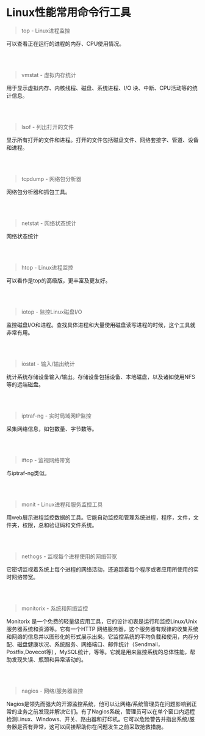 
# Linux性能常用命令行工具

> top - Linux进程监控

可以查看正在运行的进程的内存、CPU使用情况。

<br><br>
> vmstat - 虚拟内存统计

用于显示虚拟内存、内核线程、磁盘、系统进程、I/O 块、中断、CPU活动等的统计信息。

<br><br>
> lsof - 列出打开的文件

显示所有打开的文件和进程。打开的文件包括磁盘文件、网络套接字、管道、设备和进程。

<br><br>
> tcpdump - 网络包分析器

网络包分析器和抓包工具。

<br><br>
> netstat - 网络状态统计

网络状态统计

<br><br>
> htop - Linux进程监控

可以看作是top的高级版，更丰富及更友好。

<br><br>
> iotop - 监控Linux磁盘I/O

监控磁盘I/O和进程。查找具体进程和大量使用磁盘读写进程的时候，这个工具就非常有用。

<br><br>
> iostat - 输入/输出统计

统计系统存储设备输入/输出。存储设备包括设备、本地磁盘，以及诸如使用NFS等的远端磁盘。

<br><br>
> iptraf-ng - 实时局域网IP监控

采集网络信息，如包数量、字节数等。

<br><br>
> iftop - 监视网络带宽

与iptraf-ng类似。

<br><br>
> monit - Linux进程和服务监控工具

用web展示进程监控数据的工具。它能自动监控和管理系统进程，程序，文件，文件夹，权限，总和验证码和文件系统。

<br><br>
> nethogs - 监视每个进程使用的网络带宽

它密切监视着系统上每个进程的网络活动，还追踪着每个程序或者应用所使用的实时网络带宽。

<br><br>
> monitorix - 系统和网络监控

Monitorix 是一个免费的轻量级应用工具，它的设计初衷是运行和监控Linux/Unix服务器系统和资源等。它有一个HTTP 网络服务器，这个服务器有规律的收集系统和网络的信息并以图形化的形式展示出来。它监控系统的平均负载和使用，内存分配、磁盘健康状况、系统服务、网络端口、邮件统计（Sendmail，Postfix,Dovecot等），MySQL统计，等等。它就是用来监控系统的总体性能，帮助发现失误、瓶颈和异常活动的。

<br><br>
> nagios - 网络/服务器监控

Nagios是领先而强大的开源监控系统，他可以让网络/系统管理员在问题影响到正常的业务之前发现并解决它们。有了Nagios系统，管理员可以在单个窗口内远程检测Linux、Windows、开关、路由器和打印机。它可以危险警告并指出系统/服务器是否有异常，这可以间接帮助你在问题发生之前采取抢救措施。

